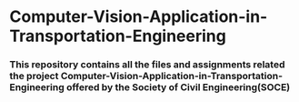 # Computer-Vision-Application-in-Transportation-Engineering

### This repository contains all the files and assignments related the project **Computer-Vision-Application-in-Transportation-Engineering** offered by the **Society of Civil Engineering(SOCE)**
